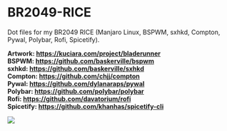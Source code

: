 # BR2049-RICE
Dot files for my BR2049 RICE (Manjaro Linux, BSPWM, sxhkd, Compton, Pywal, Polybar, Rofi, Spicetify).


<b>Artwork<b>: https://kuciara.com/project/bladerunner<br>
<b>BSPWM<b>: https://github.com/baskerville/bspwm<br>
<b>sxhkd<b>: https://github.com/baskerville/sxhkd<br>
<b>Compton<b>: https://github.com/chjj/compton<br>
<b>Pywal<b>: https://github.com/dylanaraps/pywal<br>
<b>Polybar<b>: https://github.com/polybar/polybar<br>
<b>Rofi<b>: https://github.com/davatorium/rofi<br>
<b>Spicetify<b>: https://github.com/khanhas/spicetify-cli


<img src="Pictures/Rice/Example.png">
